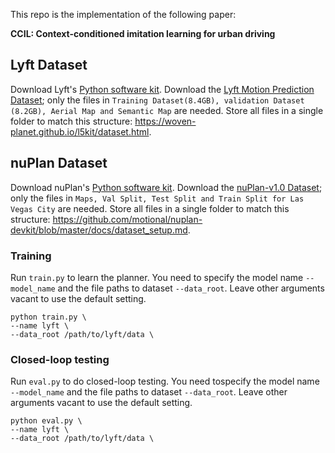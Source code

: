 This repo is the implementation of the following paper:

**CCIL: Context-conditioned imitation learning for urban driving**

## Lyft Dataset
Download Lyft's [Python software kit](https://github.com/woven-planet/l5kit). 
Download the [Lyft Motion Prediction Dataset](https://level-5.global/download/); only the files in ```Training Dataset(8.4GB), validation Dataset (8.2GB), Aerial Map and Semantic Map``` are needed. 
Store all files in a single folder to match this structure: https://woven-planet.github.io/l5kit/dataset.html.

## nuPlan Dataset
Download nuPlan's [Python software kit](https://github.com/motional/nuplan-devkit). 
Download the [nuPlan-v1.0 Dataset](https://www.nuscenes.org/nuplan#download); only the files in ```Maps, Val Split, Test Split and Train Split for Las Vegas City``` are needed. 
Store all files in a single folder to match this structure: https://github.com/motional/nuplan-devkit/blob/master/docs/dataset_setup.md.

### Training
Run ```train.py``` to learn the planner. You need to specify the model name ```--model_name``` and the file paths to dataset ```--data_root```. Leave other arguments vacant to use the default setting.
```shell
python train.py \
--name lyft \
--data_root /path/to/lyft/data \
```

### Closed-loop testing
Run ```eval.py``` to do closed-loop testing. You need tospecify the model name ```--model_name``` and the file paths to dataset ```--data_root```. Leave other arguments vacant to use the default setting.
```shell
python eval.py \
--name lyft \
--data_root /path/to/lyft/data \
```

